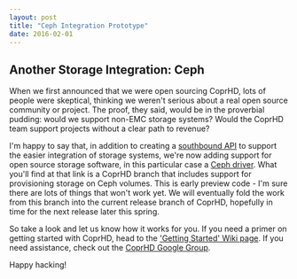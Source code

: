```yaml
---
layout: post
title: "Ceph Integration Prototype"
date: 2016-02-01
---
```


Another Storage Integration: Ceph 
---------------------------------

When we first announced that we were open sourcing CoprHD, lots of people were skeptical, thinking we weren't serious about a real
open source community or project. The proof, they said, would be in the proverbial pudding: would we support non-EMC storage systems?
Would the CoprHD team support projects without a clear path to revenue? 

I'm happy to say that, in addition to creating a [southbound API](https://coprhd.atlassian.net/wiki/display/COP/Southbound+SDK+for+Storage+Device+Drivers) 
to support the easier integration of storage systems, we're now adding support for open source storage software, in this particular case
a [Ceph driver](https://github.com/cloudscaling/coprhd-controller/tree/ceph-review). What you'll find at that link is a CoprHD branch
that includes support for provisioning storage on Ceph volumes. This is early preview code - I'm sure there are lots of things that won't
work yet. We will eventually fold the work from this branch into the current release branch of CoprHD, hopefully in time for the next
release later this spring.

So take a look and let us know how it works for you. If you need a primer on getting started with CoprHD, head to the ['Getting Started' Wiki page](https://coprhd.atlassian.net/wiki/display/COP/Getting+Started+Guide+for+Users). 
If you need assistance, check out the [CoprHD Google Group](https://groups.google.com/forum/?hl=en#!forum/coprhd). 

Happy hacking!
